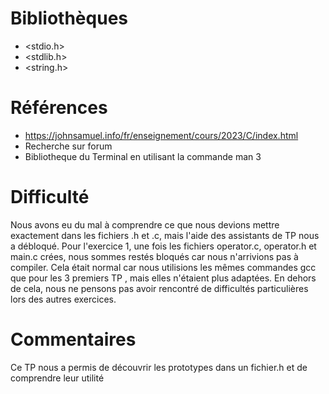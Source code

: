 # Bibliothèques
* <stdio.h>
* <stdlib.h>
* <string.h>

# Références
* https://johnsamuel.info/fr/enseignement/cours/2023/C/index.html
* Recherche sur forum
* Bibliotheque du Terminal en utilisant la commande man 3

# Difficulté

Nous avons eu du mal à comprendre ce que nous devions mettre exactement dans les fichiers .h et .c, mais l'aide des assistants de TP nous a débloqué. Pour l'exercice 1, une fois les fichiers operator.c, operator.h et main.c crées, nous sommes restés bloqués car nous n'arrivions pas à compiler. Cela était normal car nous utilisions les mêmes commandes gcc que pour les 3 premiers TP , mais elles n'étaient plus adaptées. En dehors de cela, nous ne pensons pas avoir rencontré de difficultés particulières lors des autres exercices.


# Commentaires

Ce TP nous a permis de découvrir les prototypes dans un fichier.h et de comprendre leur utilité
